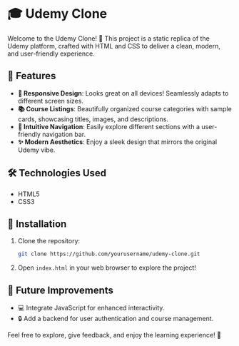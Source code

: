 # 🎓 Udemy Clone

Welcome to the Udemy Clone! 🚀 This project is a static replica of the Udemy platform, crafted with HTML and CSS to deliver a clean, modern, and user-friendly experience.

## 🌟 Features

- **📱 Responsive Design**: Looks great on all devices! Seamlessly adapts to different screen sizes.
- **📚 Course Listings**: Beautifully organized course categories with sample cards, showcasing titles, images, and descriptions.
- **🧭 Intuitive Navigation**: Easily explore different sections with a user-friendly navigation bar.
- **✨ Modern Aesthetics**: Enjoy a sleek design that mirrors the original Udemy vibe.

## 🛠️ Technologies Used

- HTML5
- CSS3

## 🚀 Installation

1. Clone the repository:  
   ```bash
   git clone https://github.com/yourusername/udemy-clone.git
   ```
2. Open `index.html` in your web browser to explore the project!

## 🌈 Future Improvements

- 💻 Integrate JavaScript for enhanced interactivity.
- 🔒 Add a backend for user authentication and course management.

Feel free to explore, give feedback, and enjoy the learning experience! 🎉
